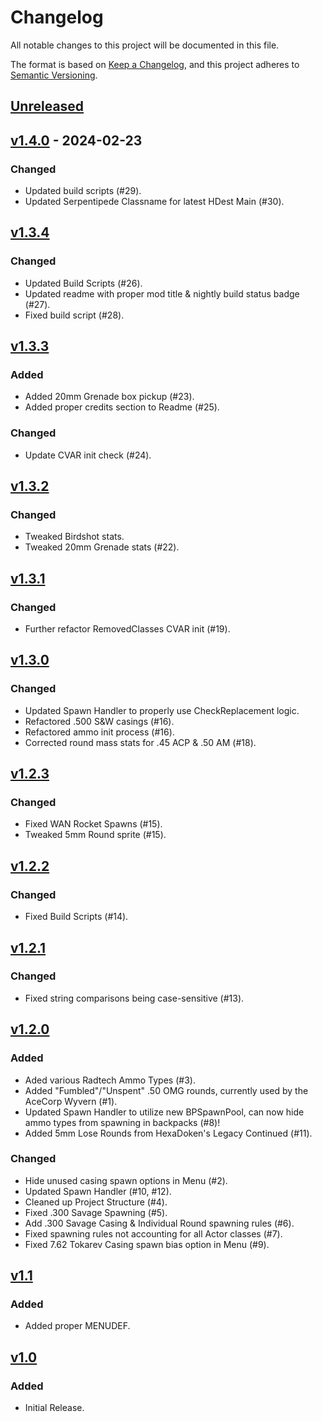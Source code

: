 # Changelog

All notable changes to this project will be documented in this file.

The format is based on [Keep a Changelog](https://keepachangelog.com/en/1.1.0/),
and this project adheres to [Semantic Versioning](https://semver.org/spec/v2.0.0.html).

## [Unreleased]

## [v1.4.0] - 2024-02-23

### Changed

-   Updated build scripts (#29).
-   Updated Serpentipede Classname for latest HDest Main (#30).

## [v1.3.4]

### Changed

-   Updated Build Scripts (#26).
-   Updated readme with proper mod title & nightly build status badge (#27).
-   Fixed build script (#28).

## [v1.3.3]

### Added

-   Added 20mm Grenade box pickup (#23).
-   Added proper credits section to Readme (#25).

### Changed

-   Update CVAR init check (#24).

## [v1.3.2]

### Changed

-   Tweaked Birdshot stats.
-   Tweaked 20mm Grenade stats (#22).

## [v1.3.1]

### Changed

-   Further refactor RemovedClasses CVAR init (#19).

## [v1.3.0]

### Changed

-   Updated Spawn Handler to properly use CheckReplacement logic.
-   Refactored .500 S&W casings (#16).
-   Refactored ammo init process (#16).
-   Corrected round mass stats for .45 ACP & .50 AM (#18).

## [v1.2.3]

### Changed

-   Fixed WAN Rocket Spawns (#15).
-   Tweaked 5mm Round sprite (#15).

## [v1.2.2]

### Changed

-   Fixed Build Scripts (#14).

## [v1.2.1]

### Changed

-   Fixed string comparisons being case-sensitive (#13).

## [v1.2.0]

### Added

-   Aded various Radtech Ammo Types (#3).
-   Added "Fumbled"/"Unspent" .50 OMG rounds, currently used by the AceCorp Wyvern (#1).
-   Updated Spawn Handler to utilize new BPSpawnPool, can now hide ammo types from spawning in backpacks (#8)!
-   Added 5mm Lose Rounds from HexaDoken's Legacy Continued (#11).

### Changed

-   Hide unused casing spawn options in Menu (#2).
-   Updated Spawn Handler (#10, #12).
-   Cleaned up Project Structure (#4).
-   Fixed .300 Savage Spawning (#5).
-   Add .300 Savage Casing & Individual Round spawning rules (#6).
-   Fixed spawning rules not accounting for all Actor classes (#7).
-   Fixed 7.62 Tokarev Casing spawn bias option in Menu (#9).

## [v1.1]

### Added

-   Added proper MENUDEF.

## [v1.0]

### Added

-   Initial Release.

[Unreleased]: https://github.com/HDest-Community/HDBulletLib-Recasted/compare/v1.4.0...HEAD

[v1.4.0]: https://github.com/HDest-Community/HDBulletLib-Recasted/compare/v1.3.4...v1.4.0

[v1.3.4]: https://github.com/HDest-Community/HDBulletLib-Recasted/compare/v1.3.3..v1.3.4

[v1.3.3]: https://github.com/HDest-Community/HDBulletLib-Recasted/compare/v1.3.2..v1.3.3

[v1.3.2]: https://github.com/HDest-Community/HDBulletLib-Recasted/compare/v1.3.1..v1.3.2

[v1.3.1]: https://github.com/HDest-Community/HDBulletLib-Recasted/compare/v1.3.0..v1.3.1

[v1.3.0]: https://github.com/HDest-Community/HDBulletLib-Recasted/compare/v1.2.3..v1.3.0

[v1.2.3]: https://github.com/HDest-Community/HDBulletLib-Recasted/compare/v1.2.2..v1.2.3

[v1.2.2]: https://github.com/HDest-Community/HDBulletLib-Recasted/compare/v1.2.1..v1.2.2

[v1.2.1]: https://github.com/HDest-Community/HDBulletLib-Recasted/compare/v1.2.0..v1.2.1

[v1.2.0]: https://github.com/HDest-Community/HDBulletLib-Recasted/compare/v1.1..v1.2.0

[v1.1]: https://github.com/HDest-Community/HDBulletLib-Recasted/compare/v1.0..v1.1

[v1.0]: https://github.com/HDest-Community/HDBulletLib-Recasted/releases/tag/v1.0
